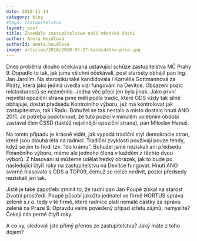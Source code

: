```yaml
---
date: 2018-11-14
category: blog
#tags: zastupitelstvo
layout: post
title: Zasedalo zastupitelstvo naší městské části
author: Aneta Heidlová
authorId: aneta.heidlova
image: articles/2018/2018-07-27-kandidatka-plna.jpg
---
```


Dnes proběhla dlouho očekávaná ustavující schůze zastupitelstva MČ Prahy 9. Dopadlo to tak, jak jsme všichni očekávali, post starosty obhájil pan Ing. Jan Jarolím. Na starostku také kandidovala i Kornélia Gottmannová za Piráty, která jako jediná uvedla vizi fungování na Devítce. Obsazení pozic místostarostů se nezměnilo. Jedna věc přeci jen byla jinak. Jako první největší opoziční strana jsme měli podle tradic, které ODS vždy tak silně obhajuje, dostat předsedu Kontrolního výboru, jež má kontrolovat jak zastupitelstvo, tak i Radu. Bohužel se tak nestalo a místo dostalo hnutí ANO 2011. Je potřeba podotknout, že tuto pozici v minulém volebním období zastával člen ČSSD (taktéž nejsilnější opoziční strana), pan Miloslav Hanuš.

Na tomto případu je krásně vidět, jak vypadá tradiční styl demokracie stran, které jsou dlouhá léta na radnici. Tradiční zvyklosti používají pouze tehdy, když se jim to hodí tzv. "do krámu". Bohužel jsme nezískali ani předsedu Finančního výboru, máme ale jednoho člena v každém z těchto dvou výborů. Z hlasování si můžeme udělat hezký obrázek, jak to bude po následující čtyři roky na zastupitelstvu na Devítce fungovat. Hnutí ANO svorně hlasovalo s ODS a TOP09, čemuž se nelze nedivit, pozici předsedy nezískali jen tak.

Jistě je také zapotřebí zmínit to, že radní pan Jan Poupě získal na starost životní prostředí. Poupě působí jakožto jednatel ve firmě HORTUS správa zeleně s.r.o. tedy v té firmě, které radnice platí nemalé částky za správu zeleně na Praze 9. Opravdu velmi povedený případ střetu zájmů, nemyslíte? Čekají nás perné čtyři roky.

A co vy, sledovali jste přímý přenos ze zastupitelstva? Jaký máte z toho dojem?


